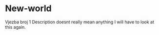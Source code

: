 # New-world
Vjezba broj 1
Description doesnt really mean anything
I will have to look at this again.
